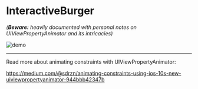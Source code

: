 # InteractiveBurger
*(**Beware:** heavily documented with personal notes on UIViewPropertyAnimator and its intricacies)*

![demo](http://i.imgur.com/CHI3tia.gif)

---

Read more about animating constraints with UIViewPropertyAnimator:

https://medium.com/@sdrzn/animating-constraints-using-ios-10s-new-uiviewpropertyanimator-944bbb42347b
